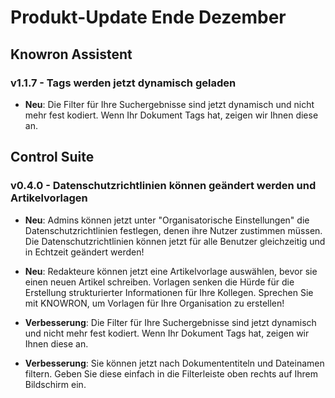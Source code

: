 # Produkt-Update Ende Dezember

## Knowron Assistent

### v1.1.7 - Tags werden jetzt dynamisch geladen

- **Neu**: Die Filter für Ihre Suchergebnisse sind jetzt dynamisch und nicht mehr fest kodiert. Wenn Ihr Dokument Tags hat, zeigen wir Ihnen diese an. 

## Control Suite

### v0.4.0 - Datenschutzrichtlinien können geändert werden und Artikelvorlagen

- **Neu**: Admins können jetzt unter "Organisatorische Einstellungen" die Datenschutzrichtlinien festlegen, denen ihre Nutzer zustimmen müssen.  Die Datenschutzrichtlinien können jetzt für alle Benutzer gleichzeitig und in Echtzeit geändert werden!

- **Neu**: Redakteure können jetzt eine Artikelvorlage auswählen, bevor sie einen neuen Artikel schreiben. Vorlagen senken die Hürde für die Erstellung strukturierter Informationen für Ihre Kollegen. Sprechen Sie mit KNOWRON, um Vorlagen für Ihre Organisation zu erstellen!

- **Verbesserung**: Die Filter für Ihre Suchergebnisse sind jetzt dynamisch und nicht mehr fest kodiert. Wenn Ihr Dokument Tags hat, zeigen wir Ihnen diese an.

- **Verbesserung**: Sie können jetzt nach Dokumententiteln und Dateinamen filtern. Geben Sie diese einfach in die Filterleiste oben rechts auf Ihrem Bildschirm ein.